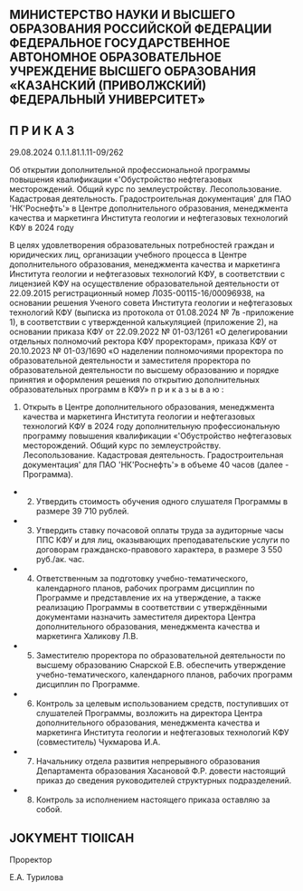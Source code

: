 <!-- image -->

## МИНИСТЕРСТВО НАУКИ И ВЫСШЕГО ОБРАЗОВАНИЯ РОССИЙСКОЙ ФЕДЕРАЦИИ ФЕДЕРАЛЬНОЕ ГОСУДАРСТВЕННОЕ АВТОНОМНОЕ ОБРАЗОВАТЕЛЬНОЕ УЧРЕЖДЕНИЕ ВЫСШЕГО ОБРАЗОВАНИЯ «КАЗАНСКИЙ (ПРИВОЛЖСКИЙ) ФЕДЕРАЛЬНЫЙ УНИВЕРСИТЕТ»

## П Р И К А З

29.08.2024 0.1.1.81.1.11-09/262

Об открытии дополнительной профессиональной программы повышения квалификации «'Обустройство нефтегазовых месторождений. Общий курс по землеустройству. Лесопользование. Кадастровая деятельность. Градостроительная документация' для ПАО 'НК'Роснефть'» в Центре дополнительного образования, менеджмента качества и маркетинга Института геологии и нефтегазовых технологий КФУ в 2024 году

В  целях  удовлетворения  образовательных  потребностей  граждан  и  юридических лиц, организации учебного процесса в Центре дополнительного образования, менеджмента качества и маркетинга Института геологии и нефтегазовых технологий КФУ, в соответствии с лицензией КФУ  на осуществление образовательной деятельности от 22.09.2015  регистрационный  номер  Л035-00115-16/00096938,  на  основании  решения Ученого  совета  Института  геологии  и  нефтегазовых  технологий  КФУ  (выписка  из протокола от 01.08.2024 № 7в -приложение 1), в соответствии с утвержденной калькуляцией  (приложение  2),  на  основании  приказа  КФУ  от  22.09.2022  № 01-03/1261 «О делегировании отдельных полномочий ректора КФУ проректорам», приказа КФУ от 20.10.2023  №  01-03/1690  «О  наделении  полномочиями  проректора  по  образовательной деятельности  и  заместителя  проректора  по  образовательной  деятельности  по  высшему образованию и порядке принятия и оформления решения по открытию дополнительных образовательных программ в КФУ» п р и к а з ы в а ю :

1. Открыть  в  Центре  дополнительного  образования,  менеджмента  качества  и маркетинга Института геологии и нефтегазовых технологий КФУ в 2024 году дополнительную профессиональную программу повышения квалификации «'Обустройство нефтегазовых месторождений. Общий курс по землеустройству. Лесопользование. Кадастровая деятельность. Градостроительная документация' для ПАО 'НК'Роснефть'» в объеме 40 часов (далее - Программа).

- 2. Утвердить стоимость обучения одного слушателя Программы в размере 39 710 рублей.
- 3. Утвердить ставку почасовой оплаты труда за аудиторные часы ППС КФУ и для лиц, оказывающих преподавательские услуги по договорам гражданско-правового характера, в размере 3 550 руб./ак. час.
- 4. Ответственным  за подготовку учебно-тематического, календарного планов, рабочих программ дисциплин по Программе и представление их на утверждение, а также реализацию Программы в соответствии с утверждёнными документами назначить заместителя  директора  Центра  дополнительного  образования,  менеджмента  качества  и маркетинга Халикову Л.В.
- 5. Заместителю проректора по образовательной деятельности по высшему образованию Снарской Е.В. обеспечить утверждение учебно-тематического, календарного планов, рабочих программ дисциплин по Программе.
- 6. Контроль  за  целевым  использованием  средств,  поступивших  от  слушателей Программы, возложить на директора Центра дополнительного образования, менеджмента качества и маркетинга Института геологии и нефтегазовых технологий КФУ (совместитель) Чукмарова И.А.
- 7. Начальнику отдела развития непрерывного образования Департамента образования  Хасановой  Ф.Р.  довести  настоящий  приказ  до  сведения  руководителей структурных подразделений.
- 8. Контроль за исполнением настоящего приказа оставляю за собой.

## JOKYMEHT TIOIICAH

Проректор

Е.А. Турилова
